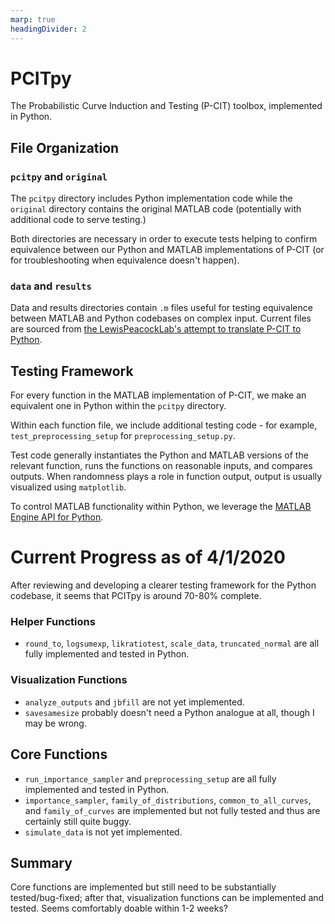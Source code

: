 ```yaml
---
marp: true
headingDivider: 2
---
```


# PCITpy
The Probabilistic Curve Induction and Testing (P-CIT) toolbox, implemented in Python.

## File Organization

### `pcitpy` and `original`
The `pcitpy` directory includes Python implementation code while the `original` directory contains the original MATLAB code (potentially with additional code to serve testing.)

Both directories are necessary in order to execute tests helping to confirm equivalence between our Python and MATLAB implementations of P-CIT (or for troubleshooting when equivalence doesn't happen).

### `data` and `results`
Data and results directories contain `.m` files useful for testing equivalence between MATLAB and Python codebases on complex input. Current files are sourced from [the LewisPeacockLab's attempt to translate P-CIT to Python](https://github.com/LewisPeacockLab/PCITpy).

## Testing Framework
For every function in the MATLAB implementation of P-CIT, we make an equivalent one in Python within the `pcitpy` directory.

Within each function file, we include additional testing code - for example, `test_preprocessing_setup` for `preprocessing_setup.py`.

Test code generally instantiates the Python and MATLAB versions of the relevant function, runs the functions on reasonable inputs, and compares outputs. When randomness plays a role in function output, output is usually visualized using `matplotlib`. 

To control MATLAB functionality within Python, we leverage the [MATLAB Engine API for Python](https://www.mathworks.com/help/matlab/matlab_external/install-the-matlab-engine-for-python.html).

# Current Progress as of 4/1/2020
After reviewing and developing a clearer testing framework for the Python codebase, it seems that PCITpy is around 70-80% complete.

### Helper Functions
- `round_to`, `logsumexp`, `likratiotest`, `scale_data`, `truncated_normal` are all fully implemented and tested in Python.

### Visualization Functions
- `analyze_outputs` and `jbfill` are not yet implemented.
- `savesamesize` probably doesn't need a Python analogue at all, though I may be wrong.

## Core Functions
- `run_importance_sampler` and `preprocessing_setup` are all fully implemented and tested in Python. 
- `importance_sampler`, `family_of_distributions`, `common_to_all_curves`, and `family_of_curves` are implemented but not fully tested and thus are certainly still quite buggy.
- `simulate_data` is not yet implemented.

## Summary
Core functions are implemented but still need to be substantially tested/bug-fixed; after that, visualization functions can be implemented and tested. Seems comfortably doable within 1-2 weeks?